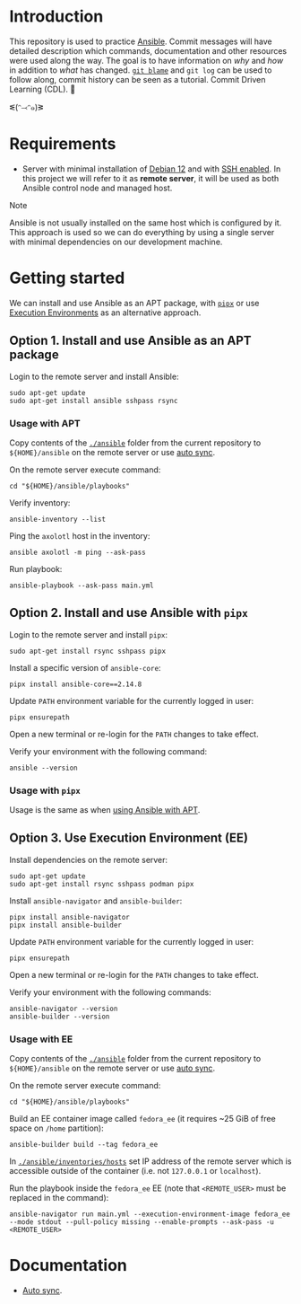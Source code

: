 # Introduction

This repository is used to practice [Ansible](https://en.wikipedia.org/wiki/Ansible_(software)). Commit messages will have detailed description which commands, documentation and other resources were used along the way. The goal is to have information on *why* and *how* in addition to *what* has changed. [`git blame`](https://www.atlassian.com/git/tutorials/inspecting-a-repository/git-blame) and `git log` can be used to follow along, commit history can be seen as a tutorial. Commit Driven Learning (CDL). 🤯

ᓬ(ᵔ⤙ᵔ๑)ᕒ

# Requirements

- Server with minimal installation of [Debian 12](https://www.debian.org/) and with [SSH enabled](https://phoenixnap.com/kb/how-to-enable-ssh-on-debian). In this project we will refer to it as **remote server**, it will be used as both Ansible control node and managed host.

> [!NOTE]
> Ansible is not usually installed on the same host which is configured by it. This approach is used so we can do everything by using a single server with minimal dependencies on our development machine.

# Getting started

We can install and use Ansible as an APT package, with [`pipx`](https://github.com/pypa/pipx#overview-what-is-pipx) or use [Execution Environments](https://docs.ansible.com/ansible/latest/getting_started_ee/index.html) as an alternative approach.

## Option 1. Install and use Ansible as an APT package

Login to the remote server and install Ansible:

    sudo apt-get update
    sudo apt-get install ansible sshpass rsync

### Usage with APT

Copy contents of the [`./ansible`](ansible) folder from the current repository to `${HOME}/ansible` on the remote server or use [auto sync](doc/auto_sync.md).

On the remote server execute command:

    cd "${HOME}/ansible/playbooks"

Verify inventory:

    ansible-inventory --list

Ping the `axolotl` host in the inventory:

    ansible axolotl -m ping --ask-pass

Run playbook:

    ansible-playbook --ask-pass main.yml

## Option 2. Install and use Ansible with `pipx`

Login to the remote server and install `pipx`:

    sudo apt-get install rsync sshpass pipx

Install a specific version of `ansible-core`:

    pipx install ansible-core==2.14.8

Update `PATH` environment variable for the currently logged in user:

    pipx ensurepath

Open a new terminal or re-login for the `PATH` changes to take effect.

Verify your environment with the following command:

    ansible --version

### Usage with `pipx`

Usage is the same as when [using Ansible with APT](#usage-with-apt).

## Option 3. Use Execution Environment (EE)

Install dependencies on the remote server:

    sudo apt-get update
    sudo apt-get install rsync sshpass podman pipx

Install `ansible-navigator` and `ansible-builder`:

    pipx install ansible-navigator
    pipx install ansible-builder

Update `PATH` environment variable for the currently logged in user:

    pipx ensurepath

Open a new terminal or re-login for the `PATH` changes to take effect.

Verify your environment with the following commands:

    ansible-navigator --version
    ansible-builder --version

### Usage with EE

Copy contents of the [`./ansible`](ansible) folder from the current repository to `${HOME}/ansible` on the remote server or use [auto sync](doc/auto_sync.md).

On the remote server execute command:

    cd "${HOME}/ansible/playbooks"

Build an EE container image called `fedora_ee` (it requires ~25 GiB of free space on `/home` partition):

    ansible-builder build --tag fedora_ee

In [`./ansible/inventories/hosts`](ansible/inventories/hosts) set IP address of the remote server which is accessible outside of the container (i.e. not `127.0.0.1` or `localhost`).

Run the playbook inside the `fedora_ee` EE (note that `<REMOTE_USER>` must be replaced in the command):

    ansible-navigator run main.yml --execution-environment-image fedora_ee --mode stdout --pull-policy missing --enable-prompts --ask-pass -u <REMOTE_USER>

# Documentation

- [Auto sync](doc/auto_sync.md).
